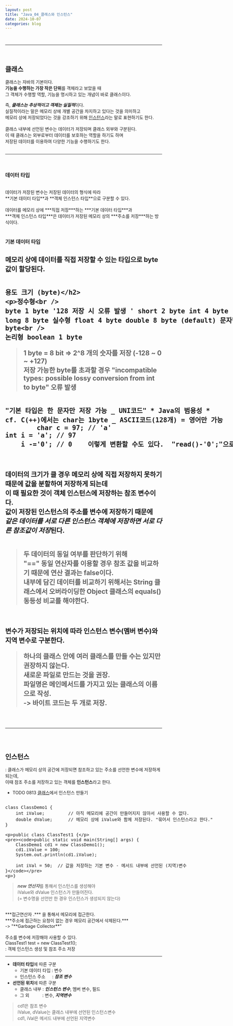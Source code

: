 ```yaml
---
layout: post
title: "Java_04_클래스와 인스턴스"
date: 2024-10-07
categories: blog
---
```


<br>

---

<br>


## 클래스
클래스는 자바의 기본이다. <br> 
**기능을 수행하는 가장 작은 단위**를 객체라고 보았을 때  <br>
그 객체가 수행할 역할, 기능을 명시하고 있는 개념이 바로 클래스이다. <br>

즉, ***클래스는 추상적이고 객체는 실질적***이다. <br>
실질적이라는 말은 메모리 상에 개별 공간을 차지하고 있다는 것을 의미하고 <br>
메모리 상에 저장되었다는 것을 강조하기 위해 [인스턴스](#인스턴스)라는 말로 표현하기도 한다.<br>
<br>
클래스 내부에 선언된 변수는 데이터가 저장되며 클래스 외부와 구분된다. <br>
이 때 클래스는 외부로부터 데이터를 보호하는 역할을 하기도 하며  <br>
저장된 데이터를 이용하여 다양한 기능을 수행하기도 한다. <br>
<br>

---
<br>

### 데이터 타입
<br>
데이터가 저장된 변수는 저장된 데이터의 형식에 따라 <br>
**기본 데이터 타입**과 **객체 인스턴스 타입**으로 구분할 수 있다. <br><br>
데이터를 메모리 상에 ***직접 저장***하는 ***기본 데이터 타입***과 <br>
***객체 인스턴스 타입***은 데이터가 저장된 메모리 상의 ***주소를 저장***하는 방식이다. <br>
<br>

### 기본 데이터 타입

메모리 상에 데이터를 직접 저장할 수 있는 타입으로 byte값이 할당된다.<br>
<xmp>
용도            크기 (byte)     
------------------------------------------------------
정수형            
        byte    1 byte          '128 저장 시  오류 발생 '
        short   2 byte
        int     4 byte (default)
        long    8 byte
실수형
        float   4 byte
        double  8 byte (default)
문자형
        char    2 byte          
논리형
        boolean 1 byte
</xmp>

> 1 byte = 8 bit => 2^8 개의 숫자를 저장 (-128 ~ 0 ~ +127) <br>
저장 가능한 byte를 초과할 경우 "incompatible types: possible lossy conversion from int to byte" 오류 발생
<xmp>
"기본 타입은 한 문자만 저장 가능 _ UNI코드" * Java의 범용성 *           
cf. C(++)에서는 char는 1byte _ ASCII코드(128개) = 영어만 가능
        char c = 97; // 'a'
int i = 'a'; // 97
    i -='0'; // 0    이렇게 변환할 수도 있다.  "read()-'0';"으로
</xmp>

<br>

데이터의 크기가 클 경우 메모리 상에 직접 저장하지 못하기 때문에 값을 분할하여 저장하게 되는데 <br>
이 때 필요한 것이 객체 인스턴스에 저장하는 참조 변수이다. <br>
값이 저장된 인스턴스의 주소를 변수에 저장하기 때문에 <br>
***같은 데이터를 서로 다른 인스턴스 객체에 저장하면 서로 다른 참조값이 저장***된다. <br>
<br>
> 두 데이터의 동일 여부를 판단하기 위해 <br>
"==" 동일 연산자를 이용할 경우 참조 값을 비교하기 때문에 연산 결과는 false이다. <br> 
내부에 담긴 데이터를 비교하기 위해서는 String 클래스에서 오버라이딩한 Object 클래스의 **equals() 동등성 비교**를 해야한다. <br>
<br>

변수가 저장되는 위치에 따라 인스턴스 변수(멤버 변수)와 지역 변수로 구분한다. <br>

> 하나의 클래스 안에 여러 클래스를 만들 수는 있지만 권장하지 않는다. <br>
새로운 파일로 만드는 것을 권장. <br>
파일명은 메인메서드를 가지고 있는 클래스의 이름으로 작성. <br>
-> 바이트 코드는 두 개로 저장.
<br>

---
<br>



## 인스턴스
: 클래스가 메모리 상의 공간에 저장되면 참조하고 있는 주소를 선언한 변수에 저장하게 되는데, <br>
이때 참조 주소를 저장하고 있는 객체를 **인스턴스**라고 한다. <br>


- TODO 0813 [클래스](#클래스)에서 인스턴스 만들기

<xmp>
class ClassDemo1 {
	int iValue;			// 아직 메모리에 공간이 만들어지지 않아서 사용할 수 없다.
	double dValue;		// 메모리 상에 iValue와 함께 저장된다. "묶어서 인스턴스라고 한다."
}

public class ClassTest1 {

	public static void main(String[] args) { 
		ClassDemo1 cd1 = new ClassDemo1();	
		cd1.iValue = 100;
		System.out.println(cd1.iValue);
		
		int iVal = 50;	// 값을 저장하는 기본 변수 - 메서드 내부에 선언된 (지역)변수
	}
}
</xmp>

> ***new 연산자***를 통해서 인스턴스를 생성해야 <br>
iValue와 dValue 인스턴스가 만들어진다. <br>
(= 변수명을 선언만 한 경우 인스턴스가 생성되지 않는다)<br>
<br>
***접근연산자 .*** 을 통해서 메모리에 접근한다. <br>
***주소에 접근하는 요청이 없는 경우 메모리 공간에서 삭제된다.*** <br> 
-> "**Garbage Collector**" <br>
<br>
주소를 변수에 저장해야 사용할 수 있다. <br>
ClassTest1 test = new ClassTest1(); <br>
: 객체 인스턴스 생성 및 참조 주소 저장 <br>
<hr>

- **데이터 타입**에 따른 구분 <br>
    - 기본 데이터 타입 : 변수 <br>
    - 인스턴스 주소 &emsp; : ***참조 변수*** <br>
- **선언된 위치**에 따른 구분 <br>
    - 클래스 내부 : ***인스턴스 변수***, 멤버 변수, 필드 <br>
    - 그 외&emsp;&emsp;&emsp;: 변수, ***지역변수*** <br>

> cd1은 참조 변수 <br>
iValue, dValue는 클래스 내부에 선언된 인스턴스변수 <br>
cd1, iVal은 메서드 내부에 선언된 지역변수 <br>
